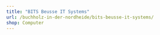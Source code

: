 ```yaml
---
title: "BITS Beusse IT Systems"
url: /buchholz-in-der-nordheide/bits-beusse-it-systems/
shop: Computer
---
```

